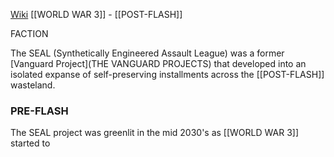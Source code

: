 [Wiki](https://after-the-flash-official.fandom.com/wiki/Synthetically_Engineered_Assault_League?so=search)
[[WORLD WAR 3]] - [[POST-FLASH]]

FACTION

The SEAL (Synthetically Engineered Assault League) was a former [Vanguard Project](THE VANGUARD PROJECTS) that developed into an isolated expanse of self-preserving installments across the [[POST-FLASH]] wasteland.

### PRE-FLASH

The SEAL project was greenlit in the mid 2030's as [[WORLD WAR 3]] started to 
